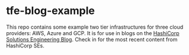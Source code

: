 # tfe-blog-example

This repo contains some example two tier infrastructures for three cloud providers: AWS, Azure and GCP. It is for use in blogs on the [HashiCorp Solutions Engineering Blog](https://medium.com/hashicorp-engineering). Check in for the most recent content from HashiCorp SEs.